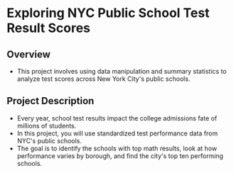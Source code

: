 # Exploring NYC Public School Test Result Scores

## Overview

- This project involves using data manipulation and summary statistics to analyze test scores across New York City's public schools.

## Project Description

- Every year, school test results impact the college admissions fate of millions of students.
- In this project, you will use standardized test performance data from NYC's public schools.
- The goal is to identify the schools with top math results, look at how performance varies by borough, and find the city's top ten performing schools.
